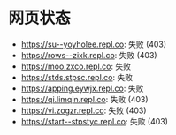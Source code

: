 # 网页状态
- https://su--yoyholee.repl.co: 失败 (403)
- https://rows--zixk.repl.co: 失败 (403)
- https://moo.zxco.repl.co: 失败
- https://stds.stpsc.repl.co: 失败
- https://apping.eywjx.repl.co: 失败
- https://qi.limqin.repl.co: 失败 (403)
- https://vi.zogzr.repl.co: 失败 (403)
- https://start--stpstyc.repl.co: 失败 (403)
